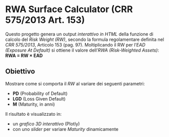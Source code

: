 # RWA Surface Calculator (CRR 575/2013 Art. 153)
Questo progetto genera un output *interattivo in HTML* della funzione di calcolo del *Risk Weight (RW)*, secondo la formula regolamentare definita nel *CRR 575/2013*, Articolo 153 (pag. 97).
Moltiplicando il RW per l’*EAD (Exposure At Default)* si ottiene il valore dell’*RWA (Risk-Weighted Assets)*:
**RWA = RW × EAD**

## Obiettivo
Mostrare come si comporta il *RW* al variare dei seguenti parametri:
- **PD** (Probability of Default)
- **LGD** (Loss Given Default)
- **M** (Maturity, in anni)

Il risultato è visualizzato in:
- un *grafico 3D interattivo* (Plotly)
- con uno *slider* per variare *Maturity* dinamicamente
